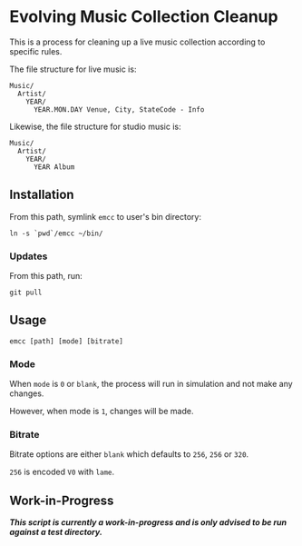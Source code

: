# Evolving Music Collection Cleanup

This is a process for cleaning up a live music collection according to specific rules.

The file structure for live music is:

```
Music/
  Artist/
    YEAR/
      YEAR.MON.DAY Venue, City, StateCode - Info
```

Likewise, the file structure for studio music is:

```
Music/
  Artist/
    YEAR/
      YEAR Album
```

## Installation

From this path, symlink `emcc` to user's bin directory:

```
ln -s `pwd`/emcc ~/bin/
```

### Updates

From this path, run:

```
git pull
```

## Usage

```
emcc [path] [mode] [bitrate]
```

### Mode

When `mode` is `0` or `blank`, the process will run in simulation and not make any changes.

However, when mode is `1`, changes will be made.

### Bitrate

Bitrate options are either `blank` which defaults to `256`, `256` or `320`.

`256` is encoded `V0` with `lame`.

## Work-in-Progress

**_This script is currently a work-in-progress and is only advised to be run against a test directory._**
